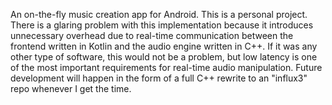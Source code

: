 An on-the-fly music creation app for Android. This is a personal project. There is a glaring problem with this implementation because it introduces unnecessary overhead due to real-time communication between the frontend written in Kotlin and the audio engine written in C++. If it was any other type of software, this would not be a problem, but low latency is one of the most important requirements for real-time audio manipulation. Future development will happen in the form of a full C++ rewrite to an "influx3" repo whenever I get the time.
